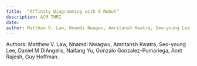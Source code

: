 ```yaml
---
title:  “Affinity Diagramming with A Robot”
description: ACM THRI
date: 
author: Matthew V. Law, Nnamdi Nwagwu, Amritansh Kwatra, Seo-young Lee, Daniel M DiAngelis, Naifang Yu, Gonzalo Gonzalez-Pumariega, Amit Rajesh, Guy Hoffman.
---
```

Authors: Matthew V. Law, Nnamdi Nwagwu, Amritansh Kwatra, Seo-young Lee, Daniel M DiAngelis, Naifang Yu, Gonzalo Gonzalez-Pumariega, Amit Rajesh, Guy Hoffman.